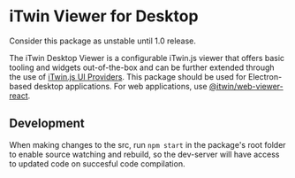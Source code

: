 # iTwin Viewer for Desktop

Consider this package as unstable until 1.0 release.

The iTwin Desktop Viewer is a configurable iTwin.js viewer that offers basic tooling and widgets out-of-the-box and can be further extended through the use of [iTwin.js UI Providers](https://www.itwinjs.org/learning/ui/augmentingui/). This package should be used for Electron-based desktop applications. For web applications, use [@itwin/web-viewer-react](https://www.npmjs.com/package/@itwin/web-viewer-react).

## Development

When making changes to the src, run `npm start` in the package's root folder to enable source watching and rebuild, so the dev-server will have access to updated code on succesful code compilation.
